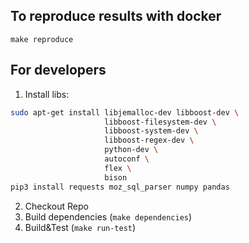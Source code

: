 ## To reproduce results with docker
```
make reproduce
```

## For developers

1. Install libs:
```bash
sudo apt-get install libjemalloc-dev libboost-dev \
                     libboost-filesystem-dev \
                     libboost-system-dev \
                     libboost-regex-dev \
                     python-dev \
                     autoconf \
                     flex \
                     bison
pip3 install requests moz_sql_parser numpy pandas
```
2. Checkout Repo
3. Build dependencies (`make dependencies`)
4. Build&Test (`make run-test`)
